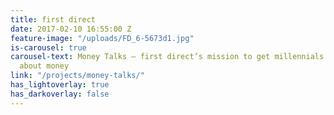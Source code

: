 ```yaml
---
title: first direct
date: 2017-02-10 16:55:00 Z
feature-image: "/uploads/FD_6-5673d1.jpg"
is-carousel: true
carousel-text: Money Talks – first direct’s mission to get millennials opening up
  about money
link: "/projects/money-talks/"
has_lightoverlay: true
has_darkoverlay: false
---
```


